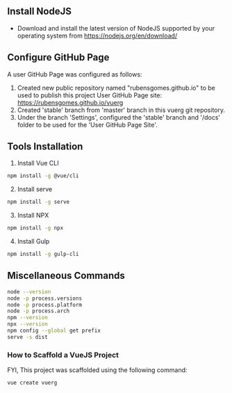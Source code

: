 ## Install NodeJS

* Download and install the latest version of NodeJS supported by your 
  operating system from <https://nodejs.org/en/download/>

## Configure GitHub Page

A user GitHub Page was configured as follows:

1. Created new public repository named "rubensgomes.github.io" to be used to
   publish this project User GitHub Page site: <https://rubensgomes.github.io/vuerg>
2. Created 'stable' branch from 'master' branch in this vuerg git repository.
3. Under the branch 'Settings', configured the 'stable' branch and '/docs' folder
   to be used for the 'User GitHub Page Site'.

## Tools Installation

1. Install Vue CLI

```bash
npm install -g @vue/cli
```

2. Install serve

```bash
npm install -g serve
```

3. Install NPX

```bash
npm install -g npx
```

4. Install Gulp

```bash
npm install -g gulp-cli
```

## Miscellaneous Commands

```bash
node --version
node -p process.versions
node -p process.platform
node -p process.arch
npm --version
npx --version
npm config --global get prefix
serve -s dist
```

### How to Scaffold a VueJS Project

FYI, This project was scaffolded using the following command:

```bash
vue create vuerg
```
